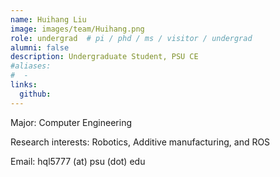 ```yaml
---
name: Huihang Liu
image: images/team/Huihang.png
role: undergrad  # pi / phd / ms / visitor / undergrad
alumni: false  
description: Undergraduate Student, PSU CE
#aliases:
#  - 
links:
  github: 
---
```


Major: Computer Engineering

Research interests: Robotics, Additive manufacturing, and ROS

Email: hql5777 (at) psu (dot) edu